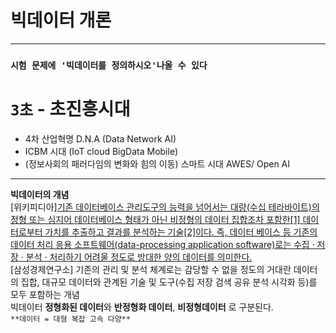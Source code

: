 # 빅데이터 개론
***
### `시험 문제에 '빅데이터를 정의하시오'나올 수 있다`
# `3초` -  초진흥시대
- 4차 산업혁명 D.N.A (Data Network AI)<br>
- ICBM 시대 (IoT cloud BigData Mobile)<br>
- (정보사회의 패러다임의 변화와 힘의 이동) 스마트 시대 AWES/ Open AI<br>
***
**빅데이터의 개념**<br> 
[위키피디아]<ins>기존 데이터베이스 관리도구의 능력을 넘어서는 대량(수십 테라바이트)의 정형 또는 심지어 데이터베이스 형태가 아닌 비정형의 데이터 집합조차 포함한[1] 데이터로부터 가치를 추출하고 결과를 분석하는 기술[2]이다. 즉, 데이터 베이스 등 기존의 데이터 처리 응용 소프트웨어(data-processing application software)로는 수집 · 저장 · 분석 · 처리하기 어려울 정도로 방대한 양의 데이터를 의미한다.</ins><br>
[삼성경제연구소] 기존의 관리 및 분석 체계로는 감당할 수 없을 정도의 거대란 데이터의 집합, 대규모 데이터와 관계된 기술 및 도구(수집 저장 검색 공유 분석 시각화 등)를 모두 포함하는 개념<br>
빅데이터 **정형화된 데이터**와 **반정형화 데이터**, **비정형데이터** 로 구분된다. <br>
` **데이터 = 대형 복잡 고속 다양** `
